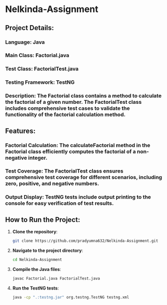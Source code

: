 # Nelkinda-Assignment
## Project Details:
### Language: Java
### Main Class: Factorial.java
### Test Class: FactorialTest.java
### Testing Framework: TestNG
### Description: The Factorial class contains a method to calculate the factorial of a given number. The FactorialTest class includes comprehensive test cases to validate the functionality of the factorial calculation method.
## Features:
### Factorial Calculation: The calculateFactorial method in the Factorial class efficiently computes the factorial of a non-negative integer.
### Test Coverage: The FactorialTest class ensures comprehensive test coverage for different scenarios, including zero, positive, and negative numbers.
### Output Display: TestNG tests include output printing to the console for easy verification of test results.

## How to Run the Project:
1. **Clone the repository**: 
    ```bash
    git clone https://github.com/pradyumna632/Nelkinda-Assignment.git
    ```

2. **Navigate to the project directory**:
    ```bash
    cd Nelkinda-Assignment
    ```

3. **Compile the Java files**: 
    ```bash
    javac Factorial.java FactorialTest.java
    ```

4. **Run the TestNG tests**: 
    ```bash
    java -cp ".:testng.jar" org.testng.TestNG testng.xml
    ```
